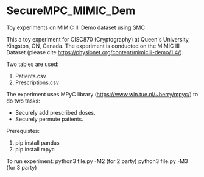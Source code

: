 # SecureMPC_MIMIC_Dem
Toy experiments on MIMIC III Demo dataset using SMC


This a toy experiment for CISC870 (Cryptography) at Queen's University, Kingston, ON, Canada. The experiment is conducted on the MIMIC III Dataset (please cite https://physionet.org/content/mimiciii-demo/1.4/).

Two tables are used:
1. Patients.csv
2. Prescriptions.csv

The experiment uses MPyC library (https://www.win.tue.nl/~berry/mpyc/) to do two tasks:
- Securely add prescribed doses.
- Securely permute patients.

Prerequistes:
1. pip install pandas
2. pip install mpyc

To run experiment:
python3 file.py -M2 (for 2 party)
python3 file.py -M3 (for 3 party)
